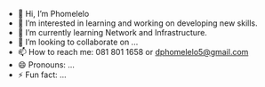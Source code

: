 - 👋 Hi, I’m Phomelelo
- 👀 I’m interested in learning and working on developing new skills.
- 🌱 I’m currently learning Network and Infrastructure.
- 💞️ I’m looking to collaborate on ...
- 📫 How to reach me: 081 801 1658 or dphomelelo5@gmail.com
- 😄 Pronouns: ...
- ⚡ Fun fact: ...

<!---
Phomelelo5/Phomelelo5 is a ✨ special ✨ repository because its `README.md` (this file) appears on your GitHub profile.
You can click the Preview link to take a look at your changes.
--->
